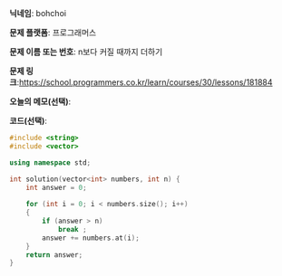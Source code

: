 **닉네임**: bohchoi

**문제 플랫폼**: 프로그래머스

**문제 이름 또는 번호**: n보다 커질 때까지 더하기

**문제 링크**:https://school.programmers.co.kr/learn/courses/30/lessons/181884

**오늘의 메모(선택)**: 

**코드(선택)**:

```cpp
#include <string>
#include <vector>

using namespace std;

int solution(vector<int> numbers, int n) {
    int answer = 0;
    
    for (int i = 0; i < numbers.size(); i++)
    {
        if (answer > n)
            break ;
        answer += numbers.at(i);
    }
    return answer;
}

```